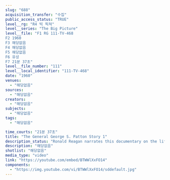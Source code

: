 ```yaml
---
slug: "688"
acquisition_transfer: "수집"
public_access_status: "TRUE"
level__rg: "R4 빅 픽쳐"
level__series: "The Big Picture"
level__file: "F1 RG 111-TV-468
F2 1960
F3 해당없음
F4 해당없음
F5 해당없음
F6 유성
F7 21분 37초"
level__file_number: "111"
level__local_identifier: "111-TV-468"
date: "1960"
venues: 
  - "해당없음"
sources: 
  - "해당없음"
creators: 
  - "해당없음"
subjects: 
  - "해당없음"
tags: 
  - "해당없음"

time_courts: "21분 37초"
title: "The General George S. Patton Story 1"
description_status: "Ronald Reagan narrates this documentary on the life of one of America`s most colorful military leaders. A study in duty, patriotism and loyalty."
description: "해당없음"
shotlist: "해당없음"
media_type: "video"
link: "https://youtube.com/embed/BTWWlXxFO14"
components: 
  - "https://img.youtube.com/vi/BTWWlXxFO14/sddefault.jpg"
---
```

